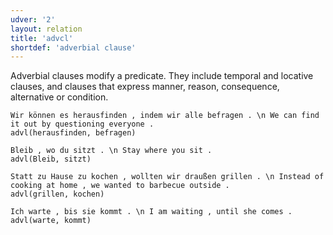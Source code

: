 ```yaml
---
udver: '2'
layout: relation
title: 'advcl'
shortdef: 'adverbial clause'
---
```


Adverbial clauses modify a predicate. They include temporal and locative clauses, and clauses that express manner, reason, consequence, alternative or condition.

~~~ sdparse
Wir können es herausfinden , indem wir alle befragen . \n We can find it out by questioning everyone .
advl(herausfinden, befragen)
~~~

~~~ sdparse
Bleib , wo du sitzt . \n Stay where you sit .
advl(Bleib, sitzt)
~~~

~~~ sdparse
Statt zu Hause zu kochen , wollten wir draußen grillen . \n Instead of cooking at home , we wanted to barbecue outside .
advl(grillen, kochen)
~~~

~~~ sdparse
Ich warte , bis sie kommt . \n I am waiting , until she comes .
advl(warte, kommt)
~~~
